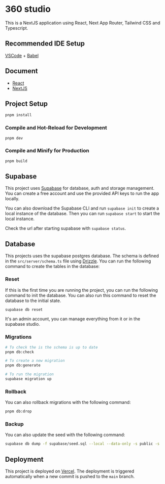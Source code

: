
# 360 studio

This is a NextJS application using React, Next App Router, Tailwind CSS and Typescript.

## Recommended IDE Setup

[VSCode](https://code.visualstudio.com/) + [Babel](https://marketplace.visualstudio.com/items?itemName=mgmcdermott.vscode-language-babel)

## Document

- [React](https://react.dev/)
- [NextJS](https://nextjs.org/)

## Project Setup

```sh
pnpm install
```

### Compile and Hot-Reload for Development

```sh
pnpm dev
```

### Compile and Minify for Production

```sh
pnpm build
```

## Supabase

This project uses [Supabase](https://supabase.io/) for database, auth and storage management. You can create a free account and use the provided API keys to run the app locally.

You can also download the Supabase CLI and run `supabase init` to create a local instance of the database.
Then you can run `supabase start` to start the local instance.

Check the url after starting supabase with `supabase status`.

## Database

This projects uses the supabase postgres database. The schema is defined in the `src/server/schema.ts` file using [Drizzle](https://orm.drizzle.team/). You can run the following command to create the tables in the database:

### Reset

If this is the first time you are running the project, you can run the following command to init the database.
You can also run this command to reset the database to the initial state.

```sh
supabase db reset
```

It's an admin account, you can manage everything from it or in the supabase studio.

### Migrations

```sh
# To check the is the schema is up to date
pnpm db:check

# To create a new migration
pnpm db:generate

# To run the migration
supabase migration up
```

### Rollback

You can also rollback migrations with the following command:

```sh
pnpm db:drop
```

### Backup

You can also update the seed with the following command:

```sh
supabase db dump -f supabase/seed.sql --local --data-only -s public -s storage -s auth
```

## Deployment

This project is deployed on [Vercel](https://vercel.com/). The deployment is triggered automatically when a new commit is pushed to the `main` branch.
